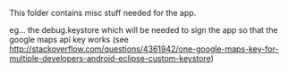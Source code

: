 This folder contains misc stuff needed for the app.

eg... the debug.keystore which will be needed to sign the app so that the google maps api key works (see http://stackoverflow.com/questions/4361942/one-google-maps-key-for-multiple-developers-android-eclipse-custom-keystore)


